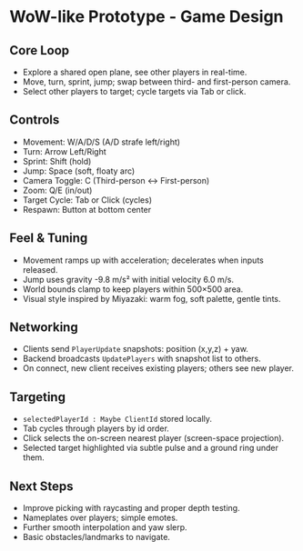 # WoW-like Prototype - Game Design

## Core Loop

- Explore a shared open plane, see other players in real-time.
- Move, turn, sprint, jump; swap between third- and first-person camera.
- Select other players to target; cycle targets via Tab or click.

## Controls

- Movement: W/A/D/S (A/D strafe left/right)
- Turn: Arrow Left/Right
- Sprint: Shift (hold)
- Jump: Space (soft, floaty arc)
- Camera Toggle: C (Third-person ↔ First-person)
- Zoom: Q/E (in/out)
- Target Cycle: Tab or Click (cycles)
- Respawn: Button at bottom center

## Feel & Tuning

- Movement ramps up with acceleration; decelerates when inputs released.
- Jump uses gravity -9.8 m/s² with initial velocity 6.0 m/s.
- World bounds clamp to keep players within 500×500 area.
- Visual style inspired by Miyazaki: warm fog, soft palette, gentle tints.

## Networking

- Clients send `PlayerUpdate` snapshots: position (x,y,z) + yaw.
- Backend broadcasts `UpdatePlayers` with snapshot list to others.
- On connect, new client receives existing players; others see new player.

## Targeting

- `selectedPlayerId : Maybe ClientId` stored locally.
- Tab cycles through players by id order.
- Click selects the on-screen nearest player (screen-space projection).
- Selected target highlighted via subtle pulse and a ground ring under them.

## Next Steps

- Improve picking with raycasting and proper depth testing.
- Nameplates over players; simple emotes.
- Further smooth interpolation and yaw slerp.
- Basic obstacles/landmarks to navigate.
